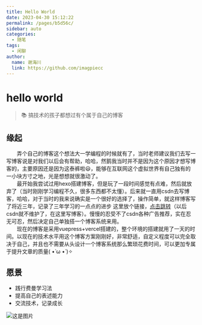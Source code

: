 ```yaml
---
title: Hello World
date: 2023-04-30 15:12:22
permalink: /pages/b5d56c/
sidebar: auto
categories:
  - 随笔
tags:
  - 闲聊
author: 
  name: 谢海川
  link: https://github.com/imagpiecc
---
```


# hello world

> 📚 搞技术的孩子都想过有个属于自己的博客

## 缘起
&emsp;&emsp;弄个自己的博客这个想法大一学编程的时候就有了，当时老师建议我们去写一写博客说是对我们以后会有帮助，哈哈，然鹅我当时并不是因为这个原因才想写博客的，主要原因还是因为这泰裤啦:smiley:，能够在互联网这个虚拟世界有自己独有的一小块方寸之地，光是想想就很激动了。
</br>
&emsp;&emsp;最开始我尝试过用hexo搭建博客，但是玩了一段时间感觉有点难，然后就放弃了（当时刚刚学习编程不久，很多东西都不太懂）。后来就一直用csdn去写博客，哈哈，对于当时的我来说确实是一个很好的选择了，操作简单，就这样博客写了将近三年，记录了三年学习的一点点的进步
这里放个链接，<a href="https://blog.csdn.net/m0_46573836?spm=1010.2135.3001.5343">点击跳转</a>（以后csdn就不维护了，在这里写博客）。慢慢的忍受不了csdn各种广告推荐，实在忍无可忍，然后决定自己单独搭一个博客系统来用。
</br>
&emsp;&emsp;现在的博客是采用vuepress+vercel搭建的，整个环境的搭建就用了一天的时间。以现在的技术水平用这个博客方案刚刚好，非常舒适，自定义程度可以完全取决于自己，并且也不需要从头设计一个博客系统那么繁琐花费时间，可以更加专属于提升文章的质量( •̀ ω •́ )✧




## 愿景
- 践行费曼学习法
- 提高自己的表述能力
- 交流技术，记录成长

![这是图片](https://drawing-bed-haichuan.oss-cn-beijing.aliyuncs.com/2023/04/30/bg.jpeg?Expires=1682867331&OSSAccessKeyId=TMP.3KiD5V5qDo4TsMUSPFdhd88BjV9mVm2tghGAToGQaS8m9abbbwuJiLaYb1FeaEH9QAHGXFJq3VW15U16t5UzW6G3n49ghx&Signature=Z07CKG2qVWq0HC18DaG9AhejASc%3D)